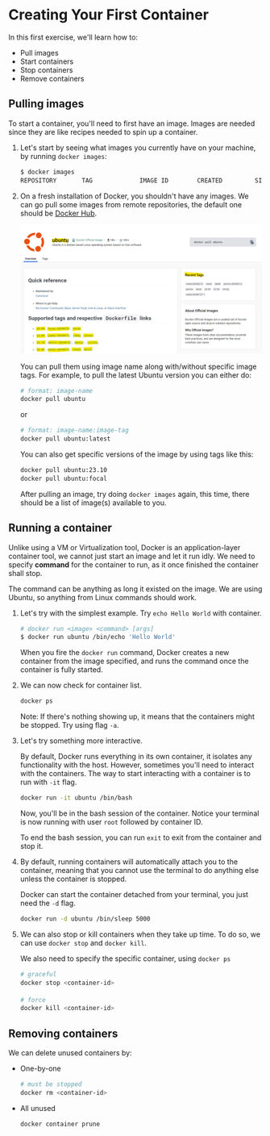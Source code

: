 # Creating Your First Container

In this first exercise, we'll learn how to:
* Pull images
* Start containers
* Stop containers
* Remove containers

## Pulling images

To start a container, you'll need to first have an image. Images are needed since they are like recipes needed to spin up a container.

1. Let's start by seeing what images you currently have on your machine, by running `docker images`:

   ```sh
   $ docker images
   REPOSITORY       TAG             IMAGE ID        CREATED         SIZE
   ```

2. On a fresh installation of Docker, you shouldn't have any images. We can go pull some images from remote repositories, the default one should be [Docker Hub](https://hub.docker.com/).

   ![Supported Tags on Ubuntu Image Page](../assets/01.png)
   
   You can pull them using image name along with/without specific image tags. For example, to pull the latest Ubuntu version you can either do:
   ```sh
   # format: image-name
   docker pull ubuntu
   ```
   or
   ```sh
   # format: image-name:image-tag
   docker pull ubuntu:latest
   ```

   You can also get specific versions of the image by using tags like this:
   ```sh
   docker pull ubuntu:23.10
   docker pull ubuntu:focal
   ```

   After pulling an image, try doing `docker images` again, this time, there should be a list of image(s) available to you.

## Running a container

Unlike using a VM or Virtualization tool, Docker is an application-layer container tool, we cannot just start an image and let it run idly. We need to specify **command** for the container to run, as it once finished the container shall stop.

The command can be anything as long it existed on the image. We are using Ubuntu, so anything from Linux commands should work.

1. Let's try with the simplest example. Try `echo Hello World` with container.
   
   ```sh
   # docker run <image> <command> [args]
   $ docker run ubuntu /bin/echo 'Hello World'
   ```

   When you fire the `docker run` command, Docker creates a new container from the image specified, and runs the command once the container is fully started.

2. We can now check for container list.
   
   ```sh
   docker ps
   ```

   Note: If there's nothing showing up, it means that the containers might be stopped. Try using flag `-a`.

3. Let's try something more interactive.
   
   By default, Docker runs everything in its own container, it isolates any functionality with the host. However, sometimes you'll need to interact with the containers. The way to start interacting with a container is to run with `-it` flag.
   
   ```sh
   docker run -it ubuntu /bin/bash
   ```

   Now, you'll be in the bash session of the container. Notice your terminal is now running with user `root` followed by container ID.

   To end the bash session, you can run `exit` to exit from the container and stop it.

4. By default, running containers will automatically attach you to the container, meaning that you cannot use the terminal to do anything else unless the container is stopped.

   Docker can start the container detached from your terminal, you just need the `-d` flag.

   ```sh
   docker run -d ubuntu /bin/sleep 5000
   ```

5. We can also stop or kill containers when they take up time. To do so, we can use `docker stop` and `docker kill`.

   We also need to specify the specific container, using `docker ps`

   ```sh
   # graceful
   docker stop <container-id>

   # force
   docker kill <container-id>
   ```

## Removing containers

We can delete unused containers by:
* One-by-one
  ```sh
  # must be stopped
  docker rm <container-id>
  ```

* All unused
  ```sh
  docker container prune
  ```